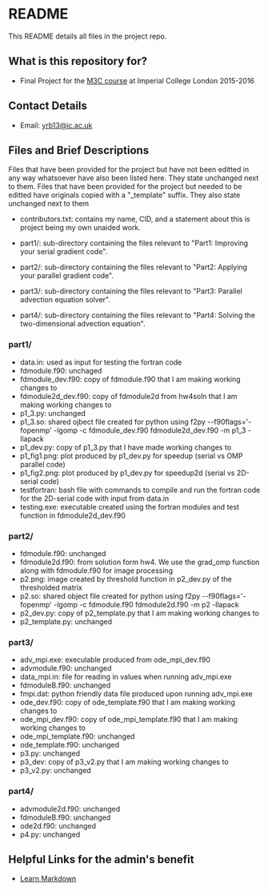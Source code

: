 # README #

This README details all files in the project repo.

## What is this repository for? ##

* Final Project for the [M3C course](http://imperialhpsc.bitbucket.org) at Imperial College London 2015-2016

## Contact Details ##

* Email: [yrb13@ic.ac.uk](mailto:yrb13@ic.ac.uk)

## Files and Brief Descriptions ##

Files that have been provided for the project but have not been editted in any way whatsoever have also been listed here. They state unchanged next to them.
Files that have been provided for the project but needed to be editted have originals copied with a "_template" suffix. They also state unchanged next to them

* contributors.txt: contains my name, CID, and a statement about this is project being my own unaided work.

* part1/: sub-directory containing the files relevant to "Part1: Improving your serial gradient code".
* part2/: sub-directory containing the files relevant to "Part2: Applying your parallel gradient code".
* part3/: sub-directory containing the files relevant to "Part3: Parallel advection equation solver".
* part4/: sub-directory containing the files relevant to "Part4: Solving the two-dimensional advection equation".

### part1/ ###

* data.in: used as input for testing the fortran code
* fdmodule.f90: unchaged
* fdmodule_dev.f90: copy of fdmodule.f90 that I am making working changes to
* fdmodule2d_dev.f90: copy of fdmodule2d from hw4soln that I am making working changes to
* p1_3.py: unchanged
* p1_3.so: shared ojbect file created for python using f2py --f90flags='-fopenmp' -lgomp -c fdmodule_dev.f90 fdmodule2d_dev.f90 -m p1_3 -llapack
* p1_dev.py: copy of p1_3.py that I have made working changes to
* p1_fig1.png: plot produced by p1_dev.py for speedup (serial vs OMP parallel code)
* p1_fig2.png: plot produced by p1_dev.py for speedup2d (serial vs 2D-serial code)
* testfortran: bash file with commands to compile and run the fortran code for the 2D-serial code with input from data.in
* testing.exe: executable created using the fortran modules and test function in fdmodule2d_dev.f90

### part2/ ###

* fdmodule.f90: unchanged
* fdmodule2d.f90: from solution form hw4. We use the grad_omp function along with fdmodule.f90 for image processing
* p2.png: image created by threshold function in p2_dev.py of the thresholded matrix
* p2.so: shared object file created for python using f2py  --f90flags='-fopenmp' -lgomp -c fdmodule.f90 fdmodule2d.f90 -m p2 -llapack
* p2_dev.py: copy of p2_template.py that I am making working changes to
* p2_template.py: unchanged

### part3/ ###

* adv_mpi.exe: execulable produced from ode_mpi_dev.f90
* advmodule.f90: unchanged
* data_mpi.in: file for reading in values when running adv_mpi.exe
* fdmoduleB.f90: unchanged
* fmpi.dat: python friendly data file produced upon running adv_mpi.exe
* ode_dev.f90: copy of ode_template.f90 that I am making working changes to
* ode_mpi_dev.f90: copy of ode_mpi_template.f90 that I am making working changes to
* ode_mpi_template.f90: unchanged
* ode_template.f90: unchanged
* p3.py: unchanged
* p3_dev: copy of p3_v2.py that I am making working changes to
* p3_v2.py: unchanged

### part4/ ###

* advmodule2d.f90: unchanged
* fdmoduleB.f90: unchanged
* ode2d.f90: unchanged
* p4.py: unchanged

## Helpful Links for the admin's benefit ##
* [Learn Markdown](https://bitbucket.org/tutorials/markdowndemo)
